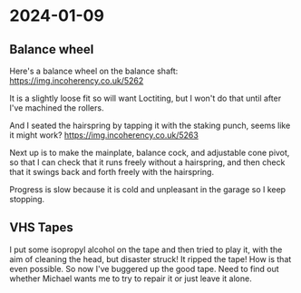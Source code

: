 # 2024-01-09

## Balance wheel

Here's a balance wheel on the balance shaft: https://img.incoherency.co.uk/5262

It is a slightly loose fit so will want Loctiting, but I won't do that until after I've machined the rollers.

And I seated the hairspring by tapping it with the staking punch, seems like it might work? https://img.incoherency.co.uk/5263

Next up is to make the mainplate, balance cock, and adjustable cone pivot, so that I can check that it runs freely without
a hairspring, and then check that it swings back and forth freely with the hairspring.

Progress is slow because it is cold and unpleasant in the garage so I keep stopping.

## VHS Tapes

I put some isopropyl alcohol on the tape and then tried to play it, with the aim of cleaning the head,
but disaster struck! It ripped the tape! How is that even possible. So now I've buggered up the good tape.
Need to find out whether Michael wants me to try to repair it or just leave it alone.
